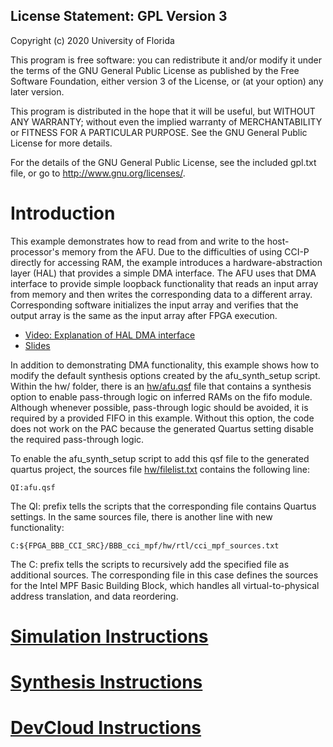 License Statement:  GPL Version 3
---------------------------------
Copyright (c) 2020 University of Florida

This program is free software: you can redistribute it and/or modify
it under the terms of the GNU General Public License as published by
the Free Software Foundation, either version 3 of the License, or
(at your option) any later version.

This program is distributed in the hope that it will be useful,
but WITHOUT ANY WARRANTY; without even the implied warranty of
MERCHANTABILITY or FITNESS FOR A PARTICULAR PURPOSE.  See the
GNU General Public License for more details.

For the details of the GNU General Public License, see the included
gpl.txt file, or go to http://www.gnu.org/licenses/.

# Introduction

This example demonstrates how to read from and write to the host-processor's memory from the AFU. Due to the difficulties of
using CCI-P directly for accessing RAM, the example introduces a hardware-abstraction layer (HAL) that provides a simple
DMA interface. The AFU uses that DMA interface to provide simple loopback functionality that reads an input array from memory
and then writes the corresponding data to a different array. Corresponding software initializes the input array and verifies
that the output array is the same as the input array after FPGA execution.

- [Video: Explanation of HAL DMA interface](https://www.youtube.com/watch?v=q94xiWhug6c)
- [Slides](./dma_hal.pptx)

In addition to demonstrating DMA functionality, this example shows how to modify the default synthesis options created by the afu_synth_setup script. Within the hw/ folder, there is an [hw/afu.qsf](hw/afu.qsf) file that contains a synthesis option to enable pass-through logic on inferred RAMs on the fifo module. Although whenever possible, pass-through logic should be avoided, it is required by a provided FIFO in this example. Without this option, the code does not work on the PAC because the generated Quartus setting disable the required pass-through logic.

To enable the afu_synth_setup script to add this qsf file to the generated quartus project, the sources file [hw/filelist.txt](hw/filelist.txt) contains the following line:
 
```
QI:afu.qsf
```

The QI: prefix tells the scripts that the corresponding file contains Quartus settings. In the same sources file, there is another  line with new functionality:

```
C:${FPGA_BBB_CCI_SRC}/BBB_cci_mpf/hw/rtl/cci_mpf_sources.txt
```

The C: prefix tells the scripts to recursively add the specified file as additional sources. The corresponding file in this case defines the sources for the Intel MPF Basic Building Block, which handles all virtual-to-physical address translation, and data reordering.

# [Simulation Instructions](https://github.com/ARC-Lab-UF/intel-training-modules/blob/master/RTL/#simulation-instructions)
# [Synthesis Instructions](https://github.com/ARC-Lab-UF/intel-training-modules/tree/master/RTL#synthesis-instructions)
# [DevCloud Instructions](https://github.com/ARC-Lab-UF/intel-training-modules#devcloud-instructions)

 

